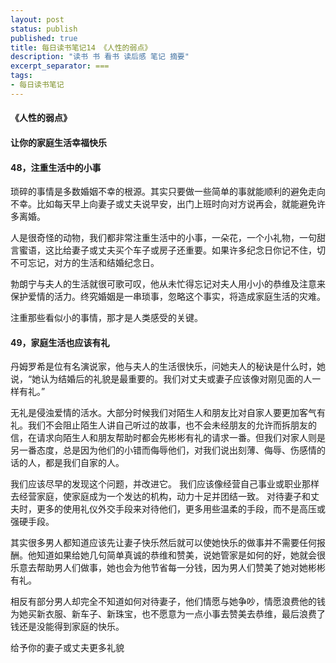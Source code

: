```yaml
---
layout: post
status: publish
published: true
title: 每日读书笔记14 《人性的弱点》
description: "读书 书 看书 读后感 笔记 摘要"
excerpt_separator: ===
tags:
- 每日读书笔记
---
```


#### 《人性的弱点》 
 
#### 让你的家庭生活幸福快乐
 
#### 48，注重生活中的小事
 
琐碎的事情是多数婚姻不幸的根源。其实只要做一些简单的事就能顺利的避免走向不幸。比如每天早上向妻子或丈夫说早安，出门上班时向对方说再会，就能避免许多离婚。
 
人是很奇怪的动物，我们都非常注重生活中的小事，一朵花，一个小礼物，一句甜言蜜语，这比给妻子或丈夫买个车子或房子还重要。如果许多纪念日你记不住，切不可忘记，对方的生活和结婚纪念日。
 
勃朗宁与夫人的生活就很可歌可叹，他从未忙得忘记对夫人用小小的恭维及注意来保护爱情的活力。终究婚姻是一串琐事，忽略这个事实，将造成家庭生活的灾难。
 
注重那些看似小的事情，那才是人类感受的关键。
 
#### 49，家庭生活也应该有礼
 
丹姆罗希是位有名演说家，他与夫人的生活很快乐，问她夫人的秘诀是什么时，她说，“她认为结婚后的礼貌是最重要的。我们对丈夫或妻子应该像对刚见面的人一样有礼。”
 
无礼是侵浊爱情的活水。大部分时候我们对陌生人和朋友比对自家人要更加客气有礼。我们不会阻止陌生人讲自己听过的故事，也不会未经朋友的允许而拆朋友的信，在请求向陌生人和朋友帮助时都会先彬彬有礼的请求一番。但我们对家人则是另一番态度，总是因为他们的小错而侮辱他们，对我们说出刻薄、侮辱、伤感情的话的人，都是我们自家的人。
 
我们应该尽早的发现这个问题，并改进它。
我们应该像经营自己事业或职业那样去经营家庭，使家庭成为一个发达的机构，动力十足并团结一致。
对待妻子和丈夫时，更多的使用礼仪外交手段来对待他们，更多用些温柔的手段，而不是高压或强硬手段。
 
其实很多男人都知道应该先让妻子快乐然后就可以使她快乐的做事并不需要任何报酬。他知道如果给她几句简单真诚的恭维和赞美，说她管家是如何的好，她就会很乐意去帮助男人们做事，她也会为他节省每一分钱，因为男人们赞美了她对她彬彬有礼。
 
相反有部分男人却完全不知道如何对待妻子，他们情愿与她争吵，情愿浪费他的钱为她买新衣服、新车子、新珠宝，也不愿意为一点小事去赞美去恭维，最后浪费了钱还是没能得到家庭的快乐。
 
给予你的妻子或丈夫更多礼貌

